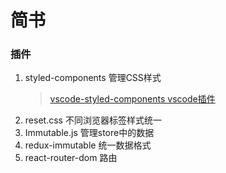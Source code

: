 # 简书

### 插件
1. styled-components 管理CSS样式
    > [vscode-styled-components vscode插件](https://blog.csdn.net/crper/article/details/80960269)
2. reset.css 不同浏览器标签样式统一
3. Immutable.js 管理store中的数据
4. redux-immutable 统一数据格式
5. react-router-dom 路由